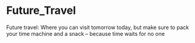 # Future_Travel
Future travel: Where you can visit tomorrow today, but make sure to pack your time machine and a snack – because time waits for no one
